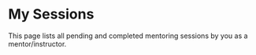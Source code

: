 # My Sessions

This page lists all pending and completed mentoring sessions by you as a mentor/instructor.

